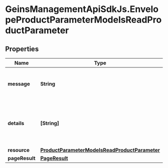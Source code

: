 # GeinsManagementApiSdkJs.EnvelopeProductParameterModelsReadProductParameter

## Properties

Name | Type | Description | Notes
------------ | ------------- | ------------- | -------------
**message** | **String** | A status message for the action taken. | [optional] 
**details** | **[String]** | Any validation messages for the data on the current action. | [optional] 
**resource** | [**ProductParameterModelsReadProductParameter**](ProductParameterModelsReadProductParameter.md) |  | [optional] 
**pageResult** | [**PageResult**](PageResult.md) |  | [optional] 



